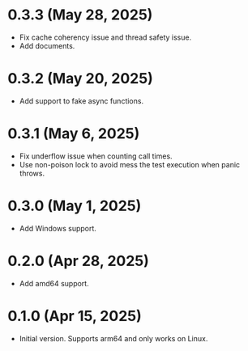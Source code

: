 # 0.3.3 (May 28, 2025)

- Fix cache coherency issue and thread safety issue.
- Add documents.

# 0.3.2 (May 20, 2025)

- Add support to fake async functions.

# 0.3.1 (May 6, 2025)

- Fix underflow issue when counting call times.
- Use non-poison lock to avoid mess the test execution when panic throws.

# 0.3.0 (May 1, 2025)

- Add Windows support.

# 0.2.0 (Apr 28, 2025)

- Add amd64 support.

# 0.1.0 (Apr 15, 2025)

- Initial version. Supports arm64 and only works on Linux.